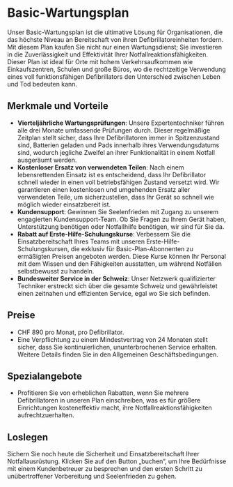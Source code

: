 # Basic-Wartungsplan

Unser Basic-Wartungsplan ist die ultimative Lösung für Organisationen, die das höchste Niveau an Bereitschaft von ihren Defibrillatoreinheiten fordern. Mit diesem Plan kaufen Sie nicht nur einen Wartungsdienst; Sie investieren in die Zuverlässigkeit und Effektivität Ihrer Notfallreaktionsfähigkeiten. Dieser Plan ist ideal für Orte mit hohem Verkehrsaufkommen wie Einkaufszentren, Schulen und große Büros, wo die rechtzeitige Verwendung eines voll funktionsfähigen Defibrillators den Unterschied zwischen Leben und Tod bedeuten kann.

## Merkmale und Vorteile

- **Vierteljährliche Wartungsprüfungen**: Unsere Expertentechniker führen alle drei Monate umfassende Prüfungen durch. Dieser regelmäßige Zeitplan stellt sicher, dass Ihre Defibrillatoren immer in Spitzenzustand sind, Batterien geladen und Pads innerhalb ihres Verwendungsdatums sind, wodurch jegliche Zweifel an ihrer Funktionalität in einem Notfall ausgeräumt werden.
- **Kostenloser Ersatz von verwendeten Teilen**: Nach einem lebensrettenden Einsatz ist es entscheidend, dass Ihr Defibrillator schnell wieder in einen voll betriebsfähigen Zustand versetzt wird. Wir garantieren einen kostenlosen und umgehenden Ersatz aller verwendeten Teile, um sicherzustellen, dass Ihr Gerät so schnell wie möglich wieder einsatzbereit ist.
- **Kundensupport**: Gewinnen Sie Seelenfrieden mit Zugang zu unserem engagierten Kundensupport-Team. Ob Sie Fragen zu Ihrem Gerät haben, Unterstützung benötigen oder Notfallhilfe benötigen, wir sind für Sie da.
- **Rabatt auf Erste-Hilfe-Schulungskurse**: Verbessern Sie die Einsatzbereitschaft Ihres Teams mit unseren Erste-Hilfe-Schulungskursen, die exklusiv für Basic-Plan-Abonnenten zu ermäßigten Preisen angeboten werden. Diese Kurse können Ihr Personal mit dem Wissen und den Fähigkeiten ausstatten, um während Notfällen selbstbewusst zu handeln.
- **Bundesweiter Service in der Schweiz**: Unser Netzwerk qualifizierter Techniker erstreckt sich über die gesamte Schweiz und gewährleistet einen zeitnahen und effizienten Service, egal wo Sie sich befinden.

## Preise

- CHF 890 pro Monat, pro Defibrillator.
- Eine Verpflichtung zu einem Mindestvertrag von 24 Monaten stellt sicher, dass Sie kontinuierlichen, ununterbrochenen Service erhalten. Weitere Details finden Sie in den Allgemeinen Geschäftsbedingungen.

## Spezialangebote

- Profitieren Sie von erheblichen Rabatten, wenn Sie mehrere Defibrillatoren in unseren Plan einschreiben, was es für größere Einrichtungen kosteneffektiv macht, ihre Notfallreaktionsfähigkeiten aufrechtzuerhalten.

## Loslegen

Sichern Sie noch heute die Sicherheit und Einsatzbereitschaft Ihrer Notfallausrüstung. Klicken Sie auf den Button „buchen“, um Ihre Bedürfnisse mit einem Kundenbetreuer zu besprechen und den ersten Schritt zu unübertroffener Vorbereitung und Seelenfrieden zu gehen.

